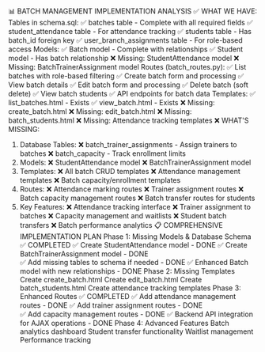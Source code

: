 📊 BATCH MANAGEMENT IMPLEMENTATION ANALYSIS
✅ WHAT WE HAVE:
Tables in schema.sql:
✅ batches table - Complete with all required fields
✅ student_attendance table - For attendance tracking
✅ students table - Has batch_id foreign key
✅ user_branch_assignments table - For role-based access
Models:
✅ Batch model - Complete with relationships
✅ Student model - Has batch relationship
❌ Missing: StudentAttendance model
❌ Missing: BatchTrainerAssignment model
Routes (batch_routes.py):
✅ List batches with role-based filtering
✅ Create batch form and processing
✅ View batch details
✅ Edit batch form and processing
✅ Delete batch (soft delete)
✅ View batch students
✅ API endpoints for batch data
Templates:
✅ list_batches.html - Exists
✅ view_batch.html - Exists
❌ Missing: create_batch.html
❌ Missing: edit_batch.html
❌ Missing: batch_students.html
❌ Missing: Attendance tracking templates
❌ WHAT'S MISSING:
1. Database Tables:
❌ batch_trainer_assignments - Assign trainers to batches
❌ batch_capacity - Track enrollment limits
2. Models:
❌ StudentAttendance model
❌ BatchTrainerAssignment model
3. Templates:
❌ All batch CRUD templates
❌ Attendance management templates
❌ Batch capacity/enrollment templates
4. Routes:
❌ Attendance marking routes
❌ Trainer assignment routes
❌ Batch capacity management routes
❌ Batch transfer routes for students
5. Key Features:
❌ Attendance tracking interface
❌ Trainer assignment to batches
❌ Capacity management and waitlists
❌ Student batch transfers
❌ Batch performance analytics
📋 COMPREHENSIVE IMPLEMENTATION PLAN
Phase 1: Missing Models & Database Schema ✅ COMPLETED
✅ Create StudentAttendance model - DONE
✅ Create BatchTrainerAssignment model - DONE  
✅ Add missing tables to schema if needed - DONE
✅ Enhanced Batch model with new relationships - DONE
Phase 2: Missing Templates
Create create_batch.html
Create edit_batch.html
Create batch_students.html
Create attendance tracking templates
Phase 3: Enhanced Routes ✅ COMPLETED
✅ Add attendance management routes - DONE
✅ Add trainer assignment routes - DONE  
✅ Add capacity management routes - DONE
✅ Backend API integration for AJAX operations - DONE
Phase 4: Advanced Features
Batch analytics dashboard
Student transfer functionality
Waitlist management
Performance tracking